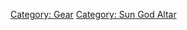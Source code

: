 [Category: Gear](Category:_Gear "wikilink") [Category: Sun God
Altar](Category:_Sun_God_Altar "wikilink")
